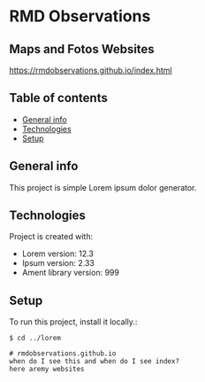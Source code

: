 # RMD Observations
## Maps and Fotos Websites
https://rmdobservations.github.io/index.html
## Table of contents
* [General info](#general-info)
* [Technologies](#technologies)
* [Setup](#setup)

## General info
This project is simple Lorem ipsum dolor generator.
	
## Technologies
Project is created with:
* Lorem version: 12.3
* Ipsum version: 2.33
* Ament library version: 999
	
## Setup
To run this project, install it locally.:

```
$ cd ../lorem

# rmdobservations.github.io
when do I see this and when do I see index?
here aremy websites


